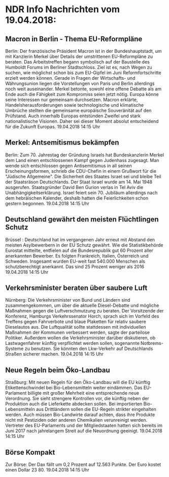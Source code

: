 # NDR Info Nachrichten vom 19.04.2018:


## Macron in Berlin - Thema EU-Reformpläne
Berlin: Der französische Präsident Macron ist in der Bundeshauptstadt, um mit Kanzlerin Merkel über Details der umstrittenen EU-Reformpläne zu beraten. Das Arbeitstreffen begann symbolisch auf der Baustelle des Humboldt Forums im Berliner Stadtschloss. Ziel ist es, nach Wegen zu suchen, wie möglichst schon bis zum EU-Gipfel im Juni Reformfortschritte erzielt werden können. Gerade in Fragen der Wirtschafts- und Währungsunion liegen die Vorstellungen von Paris und Berlin allerdings noch weit auseinander. Merkel betonte, sowohl eine offene Debatte als am Ende auch die Fähigkeit zum Kompromiss seien jetzt nötig. Europa könne seine Interessen nur gemeinsam durchsetzen. Macron erklärte, Handelsherausforderungen sowie technologische und klimatische Umbrüche stellten die gemeinsame europäische Souveränität auf den Prüfstand. Auch innerhalb Europas entstünden Zweifel und stark nationalistische Visionen. Daher sei dieser Moment absolut entscheidend für die Zukunft Europas. 19.04.2018 14:15 Uhr 

## Merkel: Antsemitismus bekämpfen
Berlin: Zum 70. Jahrestag der Gründung Israels hat Bundeskanzlerin Merkel dem Land einen entschlossenen Kampf gegen Judenhass zugesagt. Man wende sich entschlossen gegen Antisemitismus in all seinen Erscheinungsformen, schrieb die CDU-Chefin in einem Grußwort für die "Jüdische Allgemeine". Die Sicherheit des Staates Israel sei und bleibe Teil der Staatsräson Deutschlands. Der Staat Israel wurde am 14. Mai 1948 ausgerufen. Staatsgründer David Ben Gurion verlas in Tel Aviv die Unabhängigkeitserklärung. Israel feiert sein 70. Jubiläum allerdings nach dem hebräischen Kalender, deshalb hatten die Feierlichkeiten schon gestern begonnen. 19.04.2018 14:15 Uhr 

## Deutschland gewährt den meisten Flüchtlingen Schutz
Brüssel :     Deutschland hat im vergangenen Jahr erneut mit Abstand den meisten Asylbewerbern in der EU Schutz gewährt. Wie die Statistikbehörde Eurostat mitteilte, entfielen auf die Bundesrepublik gut 60 Prozent aller anerkannten Bewerber. Es folgten Frankreich, Italien, Österreich und Schweden. Insgesamt wurden EU-weit fast 540.000 Menschen als schutzberechtigt anerkannt. Das sind 25 Prozent weniger als 2016 19.04.2018 14:15 Uhr 

## Verkehrsminister beraten über saubere Luft
Nürnberg: Die Verkehrsminister von Bund und Ländern sind zusammengekommen, um über die aktuelle Diesel-Debatte und mögliche Maßnahmen gegen die Luftverschmutzung zu beraten. Der Vorsitzende der Konferenz, Hamburgs Verkehrssenator Horch, sprach sich im Vorfeld des Treffens gegen Fahrverbote und blaue Plaketten für relativ saubere Dieselautos aus. Die Luftqualität sollte stattdessen mit individuellen Maßnahmen der Kommunen verbessert werden, sagte der parteilose Politiker. Außerdem wollen die Verkehrsminister darüber diskutieren, ob Lastwagenfahrer künftig verpflichtet werden sollen, sogenannte Notbrems-Systeme zu benutzen. Sie könnten den Lkw-Verkehr auf Deutschlands Straßen sicherer machen. 19.04.2018 14:15 Uhr 

## Neue Regeln beim Öko-Landbau
Straßburg: Mit neuen Regeln für den Öko-Landbau will die EU künftig Etikettenschwindel bei Bio-Lebensmitteln weiter eindämmen. Das EU-Parlament billigte mit großer Mehrheit eine entsprechende neue Verordnung. Sie sieht strengere Kontrollen vor, die künftig neben der Produktion auch die Lieferkette abdecken sollen. Bei importierten Bio-Lebensmitteln aus Drittländern sollen die EU-Regeln strikter eingehalten werden. Auch müssen Bio-Landwirte darauf achten, dass ihre Produkte nicht mit Pestiziden oder anderen Chemikalien verunreinigt werden. Vertreter des EU-Parlaments und der Mitgliedstaaten hatten sich bereits im Juni 2017 nach jahrelangem Streit auf die Neuordnung geeinigt. 19.04.2018 14:15 Uhr 

## Börse Kompakt
Zur Börse: Der Dax fällt um 0,2 Prozent auf 12.563 Punkte. Der Euro kostet einen Dollar 23 80. 19.04.2018 14:15 Uhr 
